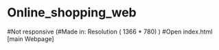 # Online_shopping_web
#Not responsive (#Made in: Resolution ( 1366 * 780) )
#Open index.html [main Webpage]
